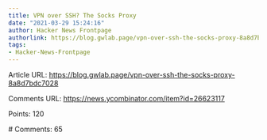 ```yaml
---
title: VPN over SSH? The Socks Proxy
date: "2021-03-29 15:24:16"
author: Hacker News Frontpage
authorlink: https://blog.gwlab.page/vpn-over-ssh-the-socks-proxy-8a8d7bdc7028
tags:
- Hacker-News-Frontpage
---
```


<p>Article URL: <a href="https://blog.gwlab.page/vpn-over-ssh-the-socks-proxy-8a8d7bdc7028">https://blog.gwlab.page/vpn-over-ssh-the-socks-proxy-8a8d7bdc7028</a></p>
<p>Comments URL: <a href="https://news.ycombinator.com/item?id=26623117">https://news.ycombinator.com/item?id=26623117</a></p>
<p>Points: 120</p>
<p># Comments: 65</p>
